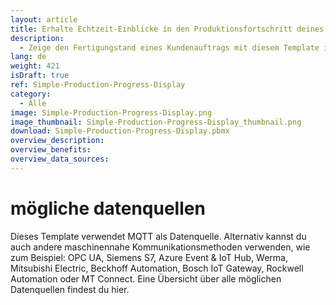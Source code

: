 ```yaml
---
layout: article
title: Erhalte Echtzeit-Einblicke in den Produktionsfortschritt deines Kundenauftrags
description: 
  - Zeige den Fertigungstand eines Kundenauftrags mit diesem Template in Echtzeit an. Anhand des Soll-/Ist-Vergleichs siehst du jederzeit, wie viele Teile bereits gefertigt wurden und wie viele noch benötigt werden, um die Zielvorgabe zum gewünschten Zeitpunkt zu erreichen. Zusätzlich erhältst du Informationen zum aktuellen Maschinenstatus, so dass dein Team sofort auf Meldungen reagieren kann. Dadurch minimierst du Ausfallzeiten und steigerst die Effizienz deiner Produktion. Lade dir das Template jetzt kostenlos herunter und passe es individuell auf deine Anforderungen an. 
lang: de
weight: 421
isDraft: true
ref: Simple-Production-Progress-Display
category:
  - Alle
image: Simple-Production-Progress-Display.png
image_thumbnail: Simple-Production-Progress-Display_thumbnail.png
download: Simple-Production-Progress-Display.pbmx
overview_description:
overview_benefits:
overview_data_sources:
---
```

# mögliche datenquellen

Dieses Template verwendet MQTT als Datenquelle. Alternativ kannst du auch andere maschinennahe Kommunikationsmethoden verwenden, wie zum Beispiel: OPC UA, Siemens S7, Azure Event & IoT Hub, Werma, Mitsubishi Electric, Beckhoff Automation, Bosch IoT Gateway, Rockwell Automation oder MT Connect. Eine Übersicht über alle möglichen Datenquellen findest du hier.
